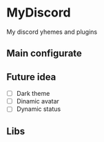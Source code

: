 # MyDiscord
My discord yhemes and plugins

## Main configurate



## Future idea

- [ ] Dark theme
- [ ] Dinamic avatar
- [ ] Dynamic status

## Libs

